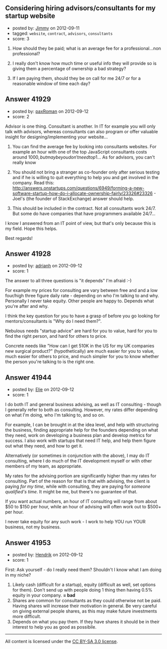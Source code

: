 ## Considering hiring advisors/consultants for my startup website

- posted by: [Jimmy](https://stackexchange.com/users/-1/19620-jimmy) on 2012-09-11
- tagged: `website`, `contract`, `advisors`, `consultants`
- score: 3

1. How should they be paid; what is an average fee for a professional...non professional?

2. I really don't know how much time or useful info they will provide so is giving them a percentage of ownership a bad strategy?

3. If I am paying them, should they be on call for me 24/7 or for a reasonable window of time each day?


## Answer 41929

- posted by: [paxRoman](https://stackexchange.com/users/-1/19417-paxroman) on 2012-09-12
- score: 2

Advisor is one thing. Consultant is another. In IT for example you will only talk with advisors, whereas consultants can also program or offer valuable insight for designing/implementing your website...

1. You can find the average fee by looking into consultants websites. For example an hour with one of the top JavaScript consultants costs around 1000$, but maybe you don't need top 1%, but top 10% case in which an hour can be 100$... As for advisors, you can't really know

2. You should not bring a stranger as co-founder only after serious testing and if he is willing to quit everything to help you and get involved in the company. Read this: http://answers.onstartups.com/questions/6949/forming-a-new-software-startup-how-do-i-allocate-ownership-fairly/23326#23326 - Joel's (the founder of StackExchange) answer should help.

3. This should be included in the contract. Not all consultants work 24/7. But some do have companies that have programmers available 24/7...

I know I answered from an IT point of view, but that's only because this is my field. Hope this helps. 

Best regards!


## Answer 41928

- posted by: [adrianh](https://stackexchange.com/users/-1/4599-adrianh) on 2012-09-12
- score: 1

The answer to all three questions is "it depends" I'm afraid :-)

For example my prices for consulting are vary between free and and a low four/high three figure daily rate - depending on who I'm talking to and why. Personally I never take equity. Other people are happy to. Depends what you're after and why.

I think the key question for you to have a grasp of before you go looking for mentors/consultants is "Why do I need them?".

Nebulous needs "startup advice" are hard for you to value, hard for you to find the right person, and hard for others to price.

Concrete needs like "How can I get 510K in the US for my UK companies new surgical product?" (hypothetically) are much easier for you to value, much easier for others to price, and much simpler for you to know whether the person you're talking to is the right one.




## Answer 41944

- posted by: [Elie](https://stackexchange.com/users/-1/1752-elie) on 2012-09-12
- score: 1

I do both IT and general business advising, as well as IT consulting - though I generally refer to both as consulting. However, my rates differ depending on what I'm doing, who I'm talking to, and so on.

For example, I can be brought in at the idea level, and help with structuring the business, finding appropriate help for the founders depending on what they need, work on developing a business plan and develop metrics for success. I also work with startups that need IT help, and help them figure out what they need, and how to get it.

Alternatively (or sometimes in conjunction with the above), I may do IT consulting, where I do much of the IT development myself or with other members of my team, as appropriate.

My rates for the advising portion are significantly higher than my rates for consulting. Part of the reason for that is that with advising, the client is paying *for my time*, while with consulting, they are paying for *someone qualified's time*. It might be me, but there's no guarantee of that.

If you want actual numbers, an hour of IT consulting will range from about $50 to $150 per hour, while an hour of advising will often work out to $500+ per hour.

I never take equity for any such work - I work to help YOU run YOUR business, not my business.


## Answer 41953

- posted by: [Hendrik](https://stackexchange.com/users/-1/19628-hendrik) on 2012-09-12
- score: 1

First: Ask yourself - do I really need them? Shouldn't I know what I am doing in my niche? 

 1. Likely cash (difficult for a startup), equity (difficult as well, set options for them). Don't send up with people doing 1 thing then having 0.5% equity in your company. **= bad**
 2. Shares are common for consultants as they could otherwise not be paid. Having shares will increase their motivation in general. Be very careful on giving external people shares, as this may make future investments more difficult.
 3. Depends on what you pay them. If they have shares it should be in their interest to help you as good as possibile.



---

All content is licensed under the [CC BY-SA 3.0 license](https://creativecommons.org/licenses/by-sa/3.0/).
